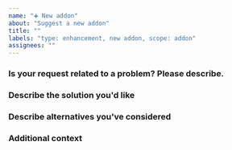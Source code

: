 ```yaml
---
name: "➕ New addon"
about: "Suggest a new addon"
title: ""
labels: "type: enhancement, new addon, scope: addon"
assignees: ""
---
```


<!--

READ BEFORE CREATING!

- Avoid creating duplicates! Read the FAQ page and search through Issues and Discussions before creating one.
- Try to do a simple but descriptive title, and include detailed information in here.
- Make sure to use the latest version of Scratch Addons.
- Asking for help should be done on Discussions or our Discord server. Return to the last page for the links.

FAQ: https://scratchaddons.com/faq
Return to the last page: https://github.com/ScratchAddons/ScratchAddons/issues/new/choose

-->

### Is your request related to a problem? Please describe.

<!-- A clear and concise description of what the problem is. Ex. I'm always frustrated when [...] -->

### Describe the solution you'd like

<!-- A clear and concise description of what you want to happen. -->

### Describe alternatives you've considered

<!-- A clear and concise description of any alternative solutions or features you've considered. -->

### Additional context

<!-- Add any other context or screenshots about the feature request here. -->
